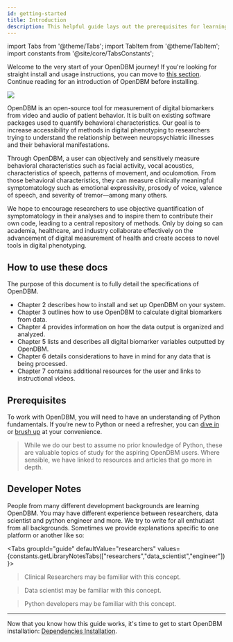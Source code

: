 ```yaml
---
id: getting-started
title: Introduction
description: This helpful guide lays out the prerequisites for learning OpenDBM, using these docs, and setting up your environment.
---
```


import Tabs from '@theme/Tabs'; import TabItem from '@theme/TabItem'; import constants from '@site/core/TabsConstants';

<div className="content-banner">
  <p>
    Welcome to the very start of your OpenDBM journey! If you're looking for straight install and usage instructions, you can move to <a href="dependencies-installation">this section</a>. Continue reading for an introduction of OpenDBM before installing.
  </p>
  <img className="content-banner-img" src="../docs/assets/aicure_white.png"  alt=" "  />
</div>

OpenDBM is an open-source tool for measurement of digital biomarkers from video and audio of patient behavior. It is built on existing software packages used to quantify behavioral characteristics. Our goal is to increase accessibility of methods in digital phenotyping to researchers trying to understand the relationship between neuropsychiatric illnesses and their behavioral manifestations. 

Through OpenDBM, a user can objectively and sensitively measure behavioral characteristics such as facial activity, vocal acoustics, characteristics of speech, patterns of movement, and oculomotion. From those behavioral characteristics, they can measure clinically meaningful symptomatology such as emotional expressivity, prosody of voice, valence of speech, and severity of tremor––among many others. 

We hope to encourage researchers to use objective quantification of symptomatology in their analyses and to inspire them to contribute their own code, leading to a central repository of methods. Only by doing so can academia, healthcare, and industry collaborate effectively on the advancement of digital measurement of health and create access to novel tools in digital phenotyping.


## How to use these docs

The purpose of this document is to fully detail the specifications of OpenDBM. 

- Chapter 2 describes how to install and set up OpenDBM on your system.
- Chapter 3 outlines how to use OpenDBM to calculate digital biomarkers from data.
- Chapter 4 provides information on how the data output is organized and analyzed.
- Chapter 5 lists and describes all digital biomarker variables outputted by OpenDBM.
- Chapter 6 details considerations to have in mind for any data that is being processed.
- Chapter 7 contains additional resources for the user and links to instructional videos.

## Prerequisites

To work with OpenDBM, you will need to have an understanding of Python fundamentals. If you’re new to Python or need a refresher, you can [dive in](https://docs.python.org/3/tutorial/) or [brush up](https://www.w3schools.com/python/) at your convenience.

> While we do our best to assume no prior knowledge of Python, these are valuable topics of study for the aspiring OpenDBM users. Where sensible, we have linked to resources and articles that go more in depth.

## Developer Notes

People from many different development backgrounds are learning OpenDBM. You may have different experience between researchers, data scientist and python engineer and more. We try to write for all enthutiast from all backgrounds. Sometimes we provide explanations specific to one platform or another like so:

<Tabs groupId="guide" defaultValue="researchers" values={constants.getLibraryNotesTabs(["researchers","data_scientist","engineer"])}>

<TabItem value="researchers">

> Clinical Researchers may be familiar with this concept.

</TabItem>
<TabItem value="data_scientist">

> Data scientist may be familiar with this concept.

</TabItem>
<TabItem value="engineer">

> Python developers may be familiar with this concept.

</TabItem>
</Tabs>

---

Now that you know how this guide works, it's time to get to start OpenDBM installation: [Dependencies Installation](dependencies-installation.md).
